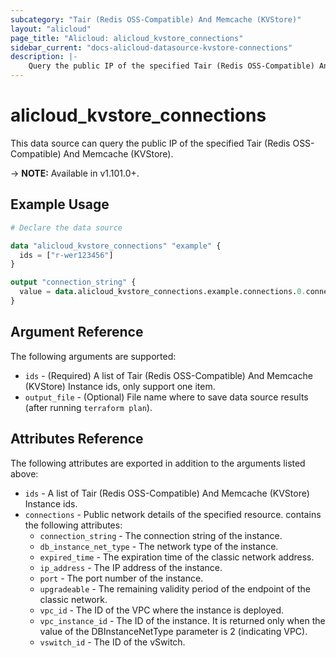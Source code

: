 ```yaml
---
subcategory: "Tair (Redis OSS-Compatible) And Memcache (KVStore)"
layout: "alicloud"
page_title: "Alicloud: alicloud_kvstore_connections"
sidebar_current: "docs-alicloud-datasource-kvstore-connections"
description: |-
    Query the public IP of the specified Tair (Redis OSS-Compatible) And Memcache (KVStore) Instance.
---
```


# alicloud_kvstore_connections

This data source can query the public IP of the specified Tair (Redis OSS-Compatible) And Memcache (KVStore).
 
-> **NOTE:** Available in v1.101.0+.

## Example Usage

```terraform
# Declare the data source

data "alicloud_kvstore_connections" "example" {
  ids = ["r-wer123456"]
}

output "connection_string" {
  value = data.alicloud_kvstore_connections.example.connections.0.connection_string
}
```

## Argument Reference

The following arguments are supported:

* `ids` - (Required) A list of Tair (Redis OSS-Compatible) And Memcache (KVStore) Instance ids, only support one item.
* `output_file` - (Optional) File name where to save data source results (after running `terraform plan`).

## Attributes Reference

The following attributes are exported in addition to the arguments listed above:

* `ids` -  A list of Tair (Redis OSS-Compatible) And Memcache (KVStore) Instance ids.
* `connections` - Public network details of the specified resource. contains the following attributes:
  * `connection_string` - The connection string of the instance.
  * `db_instance_net_type` - The network type of the instance.
  * `expired_time` - The expiration time of the classic network address.
  * `ip_address` - The IP address of the instance.
  * `port` - The port number of the instance.
  * `upgradeable` - The remaining validity period of the endpoint of the classic network.
  * `vpc_id` - The ID of the VPC where the instance is deployed.
  * `vpc_instance_id` - The ID of the instance. It is returned only when the value of the DBInstanceNetType parameter is 2 (indicating VPC).
  * `vswitch_id` - The ID of the vSwitch.
